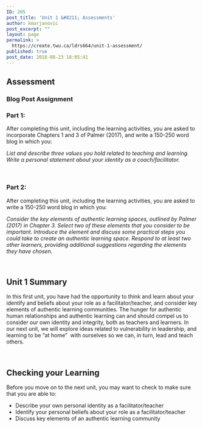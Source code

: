 ```yaml
---
ID: 205
post_title: 'Unit 1 &#8211; Assessments'
author: kmarjanovic
post_excerpt: ""
layout: page
permalink: >
  https://create.twu.ca/ldrs664/unit-1-assessment/
published: true
post_date: 2018-08-23 18:05:41
---
```

<h2><strong>Assessment</strong></h2>
<h3>Blog Post Assignment</h3>
<h3>Part 1:</h3>
After completing this unit, including the learning activities, you are asked to incorporate Chapters 1 and 3 of Palmer (2017), and write a 150-250 word blog in which you:

<em>List and describe three values you hold related to teaching and learning. Write a personal statement about your identity as a coach/facilitator.</em>

<strong> </strong>
<h3>Part 2:</h3>
After completing this unit, including the learning activities, you are asked to write a 150-250 word blog in which you:

<em>Consider the key elements of authentic learning spaces, outlined by Palmer (2017) in Chapter 3. Select two of these elements that you consider to be important. Introduce the element and discuss some practical steps you could take to create an authentic learning space. Respond to at least two other learners, providing additional suggestions regarding the elements they have chosen.</em>

&nbsp;
<h2>Unit 1 Summary</h2>
In this first unit, you have had the opportunity to think and learn about your identify and beliefs about your role as a facilitator/teacher, and consider key elements of authentic learning communities. The hunger for authentic human relationships and authentic learning can and should compel us to consider our own identity and integrity, both as teachers and learners. In our next unit, we will explore ideas related to vulnerability in leadership, and learning to be “at home”  with ourselves so we can, in turn, lead and teach others.

&nbsp;
<h2>Checking your Learning</h2>
Before you move on to the next unit, you may want to check to make sure that you are able to:
<ul>
 	<li>Describe your own personal identity as a facilitator/teacher</li>
 	<li>Identify your personal beliefs about your role as a facilitator/teacher</li>
 	<li>Discuss key elements of an authentic learning community</li>
</ul>
&nbsp;